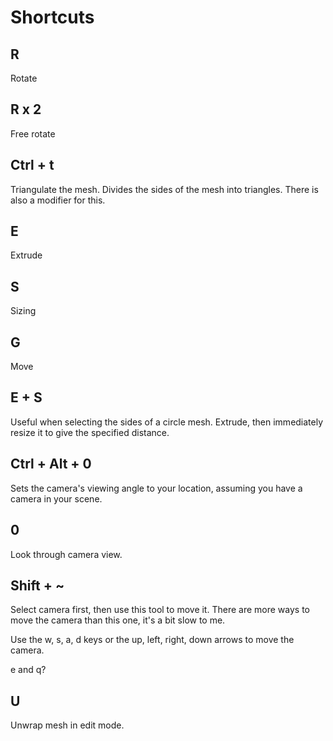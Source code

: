 # Shortcuts

## R

Rotate

## R x 2

Free rotate

## Ctrl + t

Triangulate the mesh. Divides the sides of the mesh into triangles. There is also a modifier for this.

## E

Extrude

## S

Sizing

## G

Move

## E + S

Useful when selecting the sides of a circle mesh. Extrude, then immediately resize it to give the specified distance.

## Ctrl + Alt + 0

Sets the camera's viewing angle to your location, assuming you have a camera in your scene.

## 0

Look through camera view.

## Shift + ~

Select camera first, then use this tool to move it. There are more ways to move the camera than this one, it's a bit slow to me.

Use the w, s, a, d keys or the up, left, right, down arrows to move the camera.

e and q?

## U

Unwrap mesh in edit mode.

